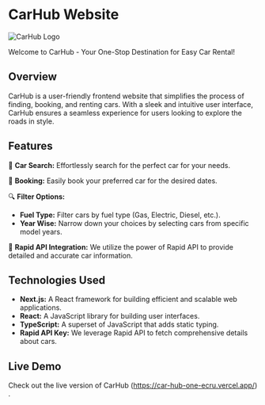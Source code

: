 # CarHub Website

![CarHub Logo](https://car-hub-one-ecru.vercel.app/logo.svg)

Welcome to CarHub - Your One-Stop Destination for Easy Car Rental!

## Overview

CarHub is a user-friendly frontend website that simplifies the process of finding, booking, and renting cars. With a sleek and intuitive user interface, CarHub ensures a seamless experience for users looking to explore the roads in style.

## Features

🚗 **Car Search:** Effortlessly search for the perfect car for your needs.

📅 **Booking:** Easily book your preferred car for the desired dates.

🔍 **Filter Options:**
   - **Fuel Type:** Filter cars by fuel type (Gas, Electric, Diesel, etc.).
   - **Year Wise:** Narrow down your choices by selecting cars from specific model years.

🚀 **Rapid API Integration:** We utilize the power of Rapid API to provide detailed and accurate car information.

## Technologies Used

- **Next.js:** A React framework for building efficient and scalable web applications.
- **React:** A JavaScript library for building user interfaces.
- **TypeScript:** A superset of JavaScript that adds static typing.
- **Rapid API Key:** We leverage Rapid API to fetch comprehensive details about cars.

## Live Demo 
Check out the live version of CarHub (https://car-hub-one-ecru.vercel.app/) .
